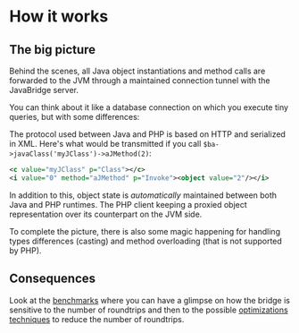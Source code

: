 # How it works

## The big picture

Behind the scenes, all Java object instantiations and method calls 
are forwarded to the JVM through a maintained connection tunnel 
with the JavaBridge server. 

You can think about it like a database connection on which you execute tiny queries, but
with some differences: 

The protocol used between Java and PHP is based on HTTP and serialized in XML. 
Here's what would be transmitted if you call `$ba->javaClass('myJClass')->aJMethod(2)`:
    
```xml
<c value="myJClass" p="Class"></c>
<i value="0" method="aJMethod" p="Invoke"><object value="2"/></i>
```    

In addition to this, object state is *automatically* maintained between both Java and PHP runtimes.
The PHP client keeping a proxied object representation over its counterpart on the JVM side.
 
To complete the picture, there is also some magic happening for handling types differences (casting)
and method overloading (that is not supported by PHP). 

## Consequences

Look at the [benchmarks](./bridge_benchmarks.md) where you can have a glimpse
on how the bridge is sensitive to the number of roundtrips and then to the 
possible [optimizations techniques](./language_optimizations.md) 
to reduce the number of roundtrips. 



                                                                


 